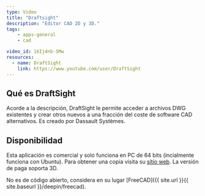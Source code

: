 ```yaml
---
type: Video
title: "Draftsight"
description: "Editor CAD 2D y 3D."
tags:
    - apps-general
    - cad

video_id: 16Ij4nb-SMw
resources:
  - name: DraftSight
    link: https://www.youtube.com/user/DraftSight
---
```


## Qué es DraftSight
Acorde a la descripción, DraftSight le permite acceder a archivos DWG existentes y crear otros nuevos a una fracción del coste de software CAD alternativos. Es creado por Dassault Systèmes.

## Disponibilidad
Esta aplicación es comercial y solo funciona en PC de 64 bits (incialmente funciona con Ubuntu). Para obtener una copia visita su [sitio web](https://www.3ds.com/es/productos-y-servicios/softwarecaddraftsight/descargagratuita/). La versión de paga soporta 3D.

No es de código abierto, considera en su lugar [FreeCAD]({{ site.url }}{{ site.baseurl }}/deepin/freecad).
